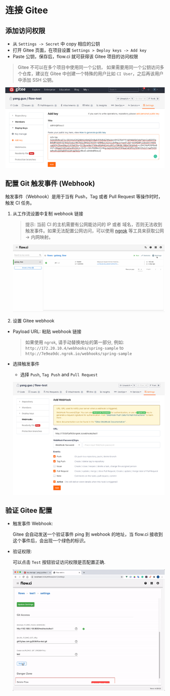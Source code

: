 # 连接 Gitee

## 添加访问权限

- 从 `Settings -> Secret` 中 copy 相应的公钥
- 打开 Gitee 页面，在项目设置 `Settings > Deploy keys -> Add key`
- Paste 公钥，保存后，flow.ci 就可获得该 Gitee 项目的访问权限

> Gitee 不可以在多个项目中使用同一个公钥， 如果需要用同一个公钥访问多个仓库，建议在 Gitee 中创建一个特殊的用户比如 `CI User`，之后再该用户中添加 SSH 公钥。

![setup_deploy_key](../../_images/git/gitee_setup_deploy_key.png)

## 配置 Git 触发事件 (Webhook)

触发事件（Webhook）是用于当有 Push，Tag 或者 Pull Request 等操作时时，触发 CI 任务。

1. 从工作流设置中复制 webhook 链接
   > 提示: 当前 CI 的主机需要有公网能访问的 IP 或者 域名，否则无法收到触发事件。如果无法配置公网访问，可以使用 [ngrok](https://ngrok.com/) 等工具来获取公网 -> 内网映射。

   ![webhook settings](../../_images/git/select_webhook_url.gif)

2. 设置 Gitee webhook

- Payload URL: 粘贴 webhook 链接

  > 如果使用 `ngrok`, 请手动替换地址的第一部分, 例如: `http://172.20.10.4/webhooks/spring-sample` to `http://7e9ea9dc.ngrok.io/webhooks/spring-sample`

- 选择触发事件

  - 选择 `Push`, `Tag Push` and `Pull Request`

  ![events](../../_images/git/gitee_setup_webhook.png)


## 验证 Gitee 配置

- 触发事件 Webhook:

  Gitee 会自动发送一个验证事件 ping 到 webhook 的地址，当 flow.ci 接收到这个事件后，会出现一个绿色的标识。

- 验证权限:
  
  可以点击 `Test` 按钮验证访问权限是否配置正确.

  ![test](../../_images/git/gitee_test_config.gif)